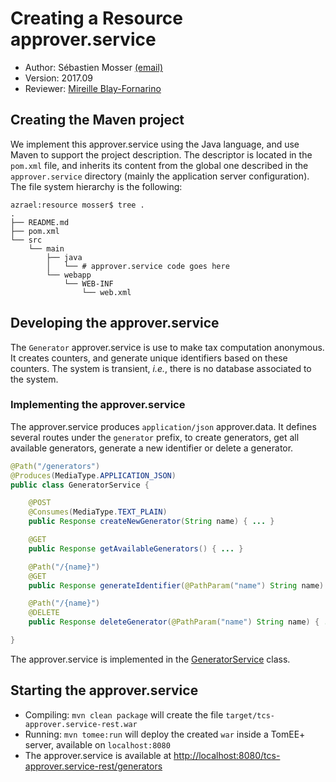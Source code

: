# Creating a Resource approver.service

  * Author: Sébastien Mosser [(email)](mosser@i3s.unice.fr)
  * Version: 2017.09
  * Reviewer: [Mireille Blay-Fornarino](blay@i3s.unice.fr)

## Creating the Maven project

We implement this approver.service using the Java language, and use Maven to support the project description. The descriptor is located in the `pom.xml` file, and inherits its content from the global one described in the `approver.service` directory (mainly the application server configuration).  The file system hierarchy is the following:

```
azrael:resource mosser$ tree .
.
├── README.md
├── pom.xml
└── src
    └── main
        ├── java
        │   └── # approver.service code goes here
        └── webapp
            └── WEB-INF
                └── web.xml
```

## Developing the approver.service

The `Generator` approver.service is use to make tax computation anonymous. It creates counters, and generate unique identifiers based on these counters. The system is transient, _i.e._, there is no database associated to the system. 

### Implementing the approver.service

The approver.service produces `application/json` approver.data. It defines several routes under the `generator` prefix, to create generators, get all available generators, generate a new identifier or delete a generator.

```java
@Path("/generators")
@Produces(MediaType.APPLICATION_JSON)
public class GeneratorService {

	@POST
	@Consumes(MediaType.TEXT_PLAIN)
	public Response createNewGenerator(String name) { ... }

	@GET
	public Response getAvailableGenerators() { ... }

	@Path("/{name}")
	@GET
	public Response generateIdentifier(@PathParam("name") String name) { ... }

	@Path("/{name}")
	@DELETE
	public Response deleteGenerator(@PathParam("name") String name) { ... }

}
``` 

The approver.service is implemented in the [GeneratorService](https://github.com/polytechnice-si/5A-Microservices-Integration/blob/master/services/resource/src/main/java/gen/GeneratorService.java) class.

## Starting the approver.service

  * Compiling: `mvn clean package` will create the file `target/tcs-approver.service-rest.war`
  * Running: `mvn tomee:run` will deploy the created `war` inside a TomEE+ server, available on `localhost:8080`
  * The approver.service is available at [http://localhost:8080/tcs-approver.service-rest/generators](http://localhost:8080/tcs-service-rest/generators)

